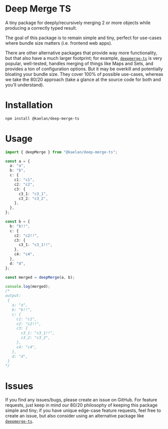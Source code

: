 # Deep Merge TS

A tiny package for deeply/recursively merging 2 or more objects while producing a correctly typed result.

The goal of this package is to remain simple and tiny, perfect for use-cases where bundle size matters (i.e. frontend web apps).

There are other alternative packages that provide way more functionality, but that also have a much larger footprint; for example, [`deepmerge-ts`](https://github.com/RebeccaStevens/deepmerge-ts) is very popular, well-tested, handles merging of things like Maps and Sets, and provides a ton of configuration options. But it may be overkill and potentially bloating your bundle size. They cover 100% of possible use-cases, whereas we take the 80/20 approach (take a glance at the source code for both and you'll understand).

# Installation

```bash
npm install @kaelan/deep-merge-ts
```

# Usage

```ts
import { deepMerge } from "@kaelan/deep-merge-ts";

const a = {
  a: "a",
  b: "b",
  c: {
    c1: "c1",
    c2: "c2",
    c3: {
      c3_1: "c3_1",
      c3_2: "c3_2",
    },
  },
};

const b = {
  b: "b!!",
  c: {
    c2: "c2!!",
    c3: {
      c3_1: "c3_1!!",
    },
    c4: "c4",
  },
  d: "d",
};

const merged = deepMerge(a, b);

console.log(merged);
/* 
output:
 {
   a: "a",
   b: "b!!",
   c: {
     c1: "c1",
     c2: "c2!!",
     c3: {  
       c3_1: "c3_1!!",
       c3_2: "c3_2",
     },
     c4: "c4",
   },
   d: "d",
 }
*/
```

# Issues

If you find any issues/bugs, please create an issue on GitHub. For feature requests, just keep in mind our 80/20 philosophy of keeping this package simple and tiny; if you have unique edge-case feature requests, feel free to create an issue, but also consider using an alternative package like [`deepmerge-ts`](https://github.com/RebeccaStevens/deepmerge-ts).
